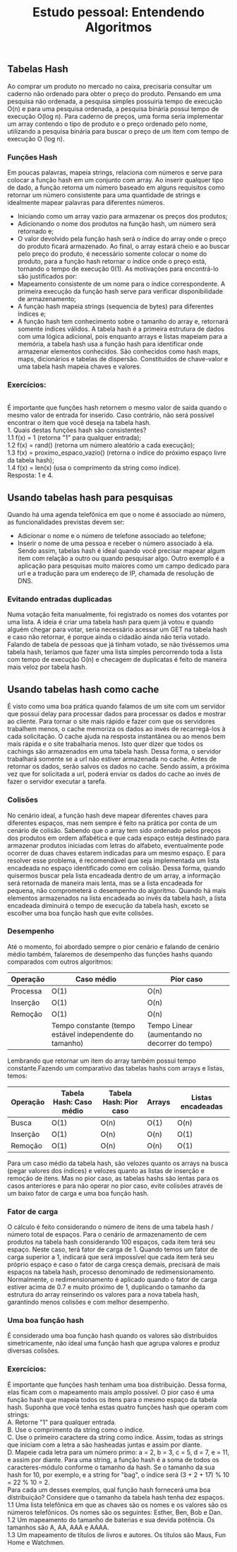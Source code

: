 <h1 align="center">
  Estudo pessoal: Entendendo Algoritmos
</h1>

</br>

## Tabelas Hash
Ao comprar um produto no mercado no caixa, precisaria consultar um caderno não ordenado para obter o preço do produto. Pensando em uma pesquisa não ordenada, a pesquisa simples possuiria tempo de execução O(n) e para uma pesquisa ordenada, a pesquisa binária possui tempo de execução O(log n).
Para caderno de preços, uma forma seria implementar um array contendo o tipo de produto e o preço ordenado pelo nome, utilizando a pesquisa binária para buscar o preço de um item com tempo de execução O (log n).

### Funções Hash
Em poucas palavras, mapeia strings, relaciona com números e serve para colocar a função hash em um conjunto com array. Ao inserir qualquer tipo de dado, a função retorna um número baseado em alguns requisitos como retornar um número consistente para uma quantidade de strings e idealmente mapear palavras para diferentes números.
- Iniciando como um array vazio para armazenar os preços dos produtos;
- Adicionando o nome dos produtos na função hash, um número será retornado e;
- O valor devolvido pela função hash será o índice do array onde o preço do produto ficará armazenado.
Ao final, o array estará cheio e ao buscar pelo preço do produto, é necessário somente colocar o nome do produto, para a função hash retornar o índice onde o preço está, tornando o tempo de execução 0(1). As motivações para encontrá-lo são justificados por: 
- Mapeamento consistente de um nome para o índice correspondente. A primeira execução da função hash serve para verificar disponibilidade de armazenamento;
- A função hash mapeia strings (sequencia de bytes) para diferentes índices e;
- A função hash tem conhecimento sobre o tamanho do array e, retornará somente índices válidos.
A tabela hash é a primeira estrutura de dados com uma lógica adicional, pois enquanto arrays e listas mapeiam para a memória, a tabela hash usa a função hash para identificar onde armazenar elementos conhecidos. São conhecidos como hash maps, maps, dicionários e tabelas de dispersão. Constituídos de chave-valor e uma tabela hash mapeia chaves e valores. 

### Exercícios:
</br>
  É importante que funções hash retornem o mesmo valor de saída quando o mesmo valor de entrada for inserido. Caso contrário, não será possível encontrar o item que você deseja na tabela hash.
  </br>
  1. Quais destas funções hash são consistentes?
  </br>
  1.1 f(x) = 1 (retorna "1" para qualquer entrada);
  </br>
  1.2 f(x) = rand() (retorna um número aleatório a cada execução);
  </br>
  1.3 f(x) = proximo_espaco_vazio() (retorna o índice do próximo espaço livre da tabela hash);
  </br>
  1.4 f(x) = len(x) (usa o comprimento da string como índice).
  </br>
  Resposta: 1 e 4.
</br>

## Usando tabelas hash para pesquisas
Quando há uma agenda telefônica em que o nome é associado ao número, as funcionalidades previstas devem ser:
- Adicionar o nome e o número de telefone associado ao telefone;
- Inserir o nome de uma pessoa e receber o número associado à ela.
Sendo assim, tabelas hash é ideal quando você precisar mapear algum item com relação a outro ou quando pesquisar algo. Outro exemplo é a aplicação para pesquisas muito maiores como um campo dedicado para url e a tradução para um endereço de IP, chamada de resolução de DNS.

### Evitando entradas duplicadas 
Numa votação feita manualmente, foi registrado os nomes dos votantes por uma lista. A ideia é criar uma tabela hash para quem já votou e quando alguém chegar para votar, seria necessário acessar um GET na tabela hash e caso não retornar, é porque ainda o cidadão ainda não teria votado.
Falando de tabela de pessoas que já tinham votado, se não tivéssemos uma tabela hash, teríamos que fazer uma lista simples percorrendo toda a lista com tempo de execução O(n) e checagem de duplicatas é feito de maneira mais veloz por tabela hash.

## Usando tabelas hash como cache
É visto como uma boa prática quando falamos de um site com um servidor que possui delay para processar dados para processar os dados e mostrar ao cliente. Para tornar o site mais rápido e fazer com que os servidores trabalhem menos, o cache memoriza os dados ao invés de recarregá-los à cada solicitação. O cache ajuda na resposta instantânea ou ao menos bem mais rápida e o site trabalharia menos.
Isto quer dizer que todos os cachings são armazenados em uma tabela hash. Dessa forma, o servidor trabalhará somente se a url não estiver armazenada no cache. Antes de retornar os dados, serão salvos os dados no cache. Sendo assim, a próxima vez que for solicitada a url, poderá enviar os dados do cache ao invés de fazer o servidor executar a tarefa. 

### Colisões
No cenário ideal, a função hash deve mapear diferentes chaves para diferentes espaços, mas nem sempre é feito na prática por conta de um cenário de colisão. Sabendo que o array tem sido ordenado pelos preços dos produtos em ordem alfabética e que cada espaço esteja destinado para armazenar produtos iniciadas com letras do alfabeto, eventualmente pode ocorrer de duas chaves estarem indicadas para um mesmo espaço. E para resolver esse problema, é recomendável que seja implementada um lista encadeada no espaço identificado como em colisão.
Dessa forma, quando quisermos buscar pela lista encadeada dentro de um array, a informação será retornada de maneira mais lenta, mas se a lista encadeada for pequena, não comprometerá o desempenho do algoritmo. Quando há mais elementos armazenados na lista encadeada ao invés da tabela hash, a lista encadeada diminuirá o tempo de execução da tabela hash, exceto se escolher uma boa função hash que evite colisões.

### Desempenho
Até o momento, foi abordado sempre o pior cenário e falando de cenário médio também, falaremos de desempenho das funções hashs quando comparados com outros algoritmos:

| Operação |                      Caso médio                         |                   Pior caso                    |
| -------- | ------------------------------------------------------- | -----------------------------------------------|
| Processa |                         O(1)                            |                      O(n)                      |
| Inserção |                         O(1)                            |                      O(n)                      |
| Remoção  |                         O(1)                            |                      O(n)                      |
|          | Tempo constante (tempo estável independente do tamanho) | Tempo Linear (aumentando no decorrer do tempo) |

Lembrando que retornar um item do array também possui tempo constante.Fazendo um comparativo das tabelas hashs com arrays e listas, temos:

| Operação | Tabela Hash: Caso médio | Tabela Hash: Pior caso | Arrays | Listas encadeadas |
| -------- | ----------------------- | ---------------------- | ------ | ----------------- |
| Busca    |          O(1)           |         O(n)           |  O(1)  |       O(n)        |
| Inserção |          O(1)           |         O(n)           |  O(n)  |       O(1)        |
| Remoção  |          O(1)           |         O(n)           |  O(n)  |       O(1)        |

Para um caso médio da tabela hash, são velozes quanto os arrays na busca (pegar valores dos índices) e velozes quanto as listas de inserção e remoção de itens. Mas no pior caso, as tabelas hashs são lentas para os casos anteriores e para não operar no pior caso, evite colisões através de um baixo fator de carga e uma boa função hash.

### Fator de carga
O cálculo é feito considerando o número de itens de uma tabela hash / número total de espaços. Para o cenário de armazenamento de cem produtos na tabela hash considerando 100 espaços, cada item terá seu espaço. Neste caso, terá fator de carga de 1. Quando temos um fator de carga superior a 1, indicará que será impossível que cada item terá seu próprio espaço e caso o fator de carga cresça demais, precisará de mais espaços na tabela hash, processo denominado de redimensionamento. Normalmente, o redimensionamento é aplicado quando o fator de carga estiver acima de 0.7 e muito próximo de 1, duplicando o tamanho da estrutura do array reinserindo os valores para a nova tabela hash, garantindo menos colisões e com melhor desempenho.

### Uma boa função hash
É considerado uma boa função hash quando os valores são distribuídos simetricamente, não ideal uma função hash que agrupa valores e produz diversas colisões.

### Exercícios:
É importante que funções hash tenham uma boa distribuição. Dessa forma, elas ficam com o mapeamento mais amplo possível. O pior caso é uma função hash que mapeia todos os itens para o mesmo espaço da tabela hash. Suponha que você tenha estas quatro funções hash que operam com strings:
</br>
  A. Retorne "1" para qualquer entrada.
  </br>
  B. Use o comprimento da string como o índice.
  </br>
  C. Use o primeiro caractere da string como índice. Assim, todas as strings que iniciam com a letra a são hasheadas juntas e assim por diante.
  </br>
  D. Mapeie cada letra para um número primo: a = 2, b = 3, c = 5, d = 7, e = 11, e assim por diante. Para uma string, a função hash é a soma de todos os caracteres-módulo conforme o tamanho da hash. Se o tamanho da sua hash for 10, por exemplo, e a string for "bag", o índice será (3 + 2 + 17) % 10 = 22 % 10 = 2.
  </br>
  Para cada um desses exemplos, qual função hash fornecerá uma boa distribuição? Considere que o tamanho da tabela hash tenha dez espaços.
  </br>
  1.1 Uma lista telefônica em que as chaves são os nomes e os valores são os números telefônicos. Os nomes são os seguintes: Esther, Ben, Bob e Dan.
  </br>
  1.2 Um mapeamento do tamanho de baterias e sua devida potência. Os tamanhos são A, AA, AAA e AAAA.
  </br>
  1.3 Um mapeamento de títulos de livros e autores. Os títulos são Maus, Fun Home e Watchmen.
  </br>
</br>